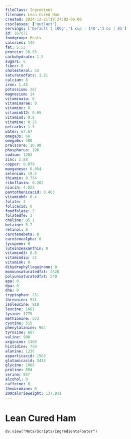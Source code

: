 ```yaml
---
fileClass: Ingredient
filename: Lean Cured Ham
created: 2024-12-21T19:27:02-06:00
cssclasses: ['nutFact']
servings: ['Default | 100g','1 cup | 140','3 oz | 85']
id: 167871
foodgroup: Meats
calories: 145
fat: 5.53
protein: 20.93
carbohydrate: 1.5
sugars: 0
fiber: 0
cholesterol: 53
saturatedfats: 1.81
calcium: 8
iron: 1.48
potassium: 287
magnesium: 14
vitaminaiu: 0
vitaminarae: 0
vitaminc: 0
vitaminb12: 0.65
vitamind: 0.8
vitamine: 0.25
netcarbs: 1.5
water: 67.67
omega3s: 60
omega6s: 480
pralscore: 10.98
phosphorus: 196
sodium: 1203
zinc: 2.88
copper: 0.079
manganese: 0.054
selenium: 19.5
thiamin: 0.754
riboflavin: 0.202
niacin: 4.023
pantothenicacid: 0.403
vitaminb6: 0.4
folate: 3
folicacid: 0
foodfolate: 3
folatedfe: 3
choline: 85.1
betaine: 5.7
retinol: 0
carotenebeta: 0
carotenealpha: 0
lycopene: 0
luteinzeaxanthin: 0
vitamind3: 0.8
vitamindiu: 32
vitamink: 0
dihydrophylloquinone: 0
monounsaturatedfat: 2620
polyunsaturatedfat: 540
epa: 0
dpa: 0
dha: 0
tryptophan: 251
threonine: 931
isoleucine: 918
leucine: 1661
lysine: 1775
methionine: 553
cystine: 315
phenylalanine: 904
tyrosine: 687
valine: 908
arginine: 1360
histidine: 750
alanine: 1236
asparticacid: 1983
glutamicacid: 3413
glycine: 1088
proline: 894
serine: 857
alcohol: 0
caffeine: 0
theobromine: 0
200calorieweight: 137.931
---
```


# Lean Cured Ham

```dataviewjs
dv.view("Meta/Scripts/IngredientsFooter")
```